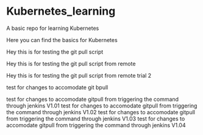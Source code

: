 # Kubernetes_learning
A basic repo for learning Kubernetes

Here you can find the basics for Kubernetes

Hey this is for testing the git pull script

Hey this is for testing the git pull script from remote


Hey this is for testing the git pull script from remote trial 2

test for changes to accomodate git bpull

test for changes to accomodate gitpull from triggering the command through jenkins V1.01
test for changes to accomodate gitpull from triggering the command through jenkins V1.02
test for changes to accomodate gitpull from triggering the command through jenkins V1.03
test for changes to accomodate gitpull from triggering the command through jenkins V1.04






